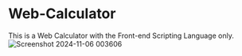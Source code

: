 # Web-Calculator
This is a  Web Calculator with the Front-end Scripting Language only.
![Screenshot 2024-11-06 003606](https://github.com/user-attachments/assets/339ee4aa-b678-4c5e-93f6-2d02f26e5c01)

